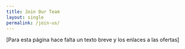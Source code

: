 ```yaml
---
title: Join Our Team
layout: single
permalink: /join-us/
---
```

[Para esta página hace falta un texto breve y los enlaces a las ofertas]
